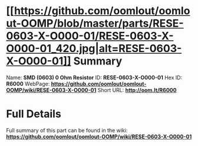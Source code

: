 
[[https://github.com/oomlout/oomlout-OOMP/blob/master/parts/RESE-0603-X-O000-01/RESE-0603-X-O000-01_420.jpg|alt=RESE-0603-X-O000-01]] 
Summary
=================

Name: __SMD (0603) 0 Ohm Resistor__
ID: __RESE-0603-X-O000-01__
Hex ID: __R6000__
WebPage: __https://github.com/oomlout/oomlout-OOMP/wiki/RESE-0603-X-O000-01__
Short URL: __http://oom.lt/R6000__

Full Details
==========================
Full summary of this part can be found in the wiki:   
__https://github.com/oomlout/oomlout-OOMP/wiki/RESE-0603-X-O000-01__   

